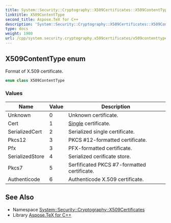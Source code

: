 ```yaml
---
title: System::Security::Cryptography::X509Certificates::X509ContentType enum
linktitle: X509ContentType
second_title: Aspose.TeX for C++
description: 'System::Security::Cryptography::X509Certificates::X509ContentType enum. Format of X.509 certificate in C++.'
type: docs
weight: 1900
url: /cpp/system.security.cryptography.x509certificates/x509contenttype/
---
```

## X509ContentType enum


Format of X.509 certificate.

```cpp
enum class X509ContentType
```

### Values

| Name | Value | Description |
| --- | --- | --- |
| Unknown | 0 | Unknown certificate. |
| Cert | 1 | [Single](../../system/single/) certificate. |
| SerializedCert | 2 | Serialized single certificate. |
| Pkcs12 | 3 | PKCS #12-formatted certificate. |
| Pfx | 3 | PFX-formatted certificate. |
| SerializedStore | 4 | Serialized cerificate store. |
| Pkcs7 | 5 | Serfificated PKCS #7-formatted certificate. |
| Authenticode | 6 | Authenticode X.509 certificate. |

## See Also

* Namespace [System::Security::Cryptography::X509Certificates](../)
* Library [Aspose.TeX for C++](../../)
